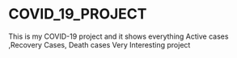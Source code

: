 # COVID_19_PROJECT
This is my COVID-19 project and it shows everything 
Active cases ,Recovery Cases, Death cases
Very Interesting project
